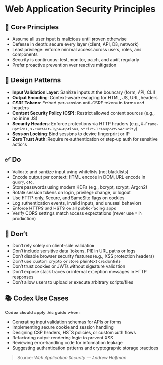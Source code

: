 # Web Application Security Principles

## 🔁 Core Principles
- Assume all user input is malicious until proven otherwise
- Defense in depth: secure every layer (client, API, DB, network)
- Least privilege: enforce minimal access across users, roles, and components
- Security is continuous: test, monitor, patch, and audit regularly
- Prefer proactive prevention over reactive mitigation

## 🧩 Design Patterns
- **Input Validation Layer**: Sanitize inputs at the boundary (form, API, CLI)
- **Output Encoding**: Context-aware escaping for HTML, JS, URL, headers
- **CSRF Tokens**: Embed per-session anti-CSRF tokens in forms and headers
- **Content Security Policy (CSP)**: Restrict allowed content sources (e.g., no inline JS)
- **Security Headers**: Enforce protections via HTTP headers (e.g., `X-Frame-Options`, `X-Content-Type-Options`, `Strict-Transport-Security`)
- **Session Locking**: Bind sessions to device fingerprint or IP
- **Zero Trust Auth**: Require re-authentication or step-up auth for sensitive actions

## ✅ Do
- Validate and sanitize input using whitelists (not blacklists)
- Encode output per context: HTML encode in DOM, URL encode in query, etc.
- Store passwords using modern KDFs (e.g., bcrypt, scrypt, Argon2)
- Rotate session tokens on login, privilege change, or logout
- Use HTTP-only, Secure, and SameSite flags on cookies
- Log authentication events, invalid inputs, and unusual behaviors
- Enforce HTTPS and HSTS on all public-facing apps
- Verify CORS settings match access expectations (never use `*` in production)

## 🚫 Don’t
- Don’t rely solely on client-side validation
- Don’t include sensitive data (tokens, PII) in URL paths or logs
- Don’t disable browser security features (e.g., XSS protection headers)
- Don’t use custom crypto or store plaintext credentials
- Don’t trust cookies or JWTs without signature validation
- Don’t expose stack traces or internal exception messages in HTTP responses
- Don’t allow users to upload or execute arbitrary scripts/files

## 📚 Codex Use Cases
Codex should apply this guide when:
- Generating input validation schemas for APIs or forms
- Implementing secure cookie and session handling
- Designing CSP headers, HSTS policies, or custom auth flows
- Refactoring output rendering logic to prevent XSS
- Reviewing error-handling code for information leakage
- Suggesting authentication patterns and cryptographic storage practices

> Source: *Web Application Security — Andrew Hoffman*
